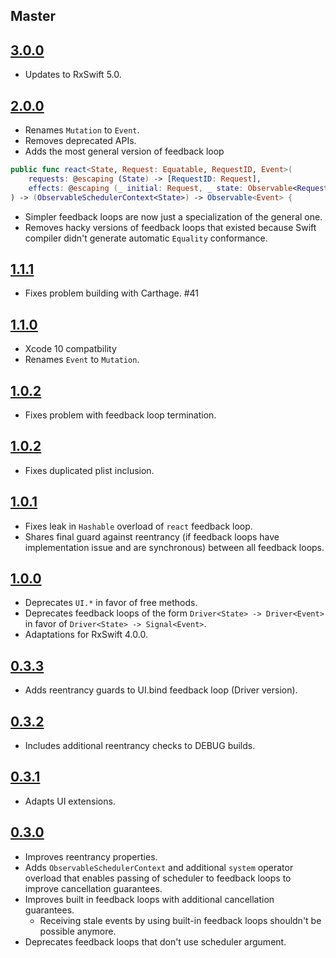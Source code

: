 ## Master

## [3.0.0](https://github.com/kzaher/RxFeedback/releases/tag/3.0.0)

* Updates to RxSwift 5.0.

## [2.0.0](https://github.com/kzaher/RxFeedback/releases/tag/2.0.0)

* Renames `Mutation` to `Event`.
* Removes deprecated APIs.
* Adds the most general version of feedback loop 
```swift
public func react<State, Request: Equatable, RequestID, Event>(
    requests: @escaping (State) -> [RequestID: Request],
    effects: @escaping (_ initial: Request, _ state: Observable<Request>) -> Observable<Event>
) -> (ObservableSchedulerContext<State>) -> Observable<Event> {
```
* Simpler feedback loops are now just a specialization of the general one.
* Removes hacky versions of feedback loops that existed because Swift compiler didn't generate automatic `Equality` conformance.

## [1.1.1](https://github.com/kzaher/RxFeedback/releases/tag/1.1.1)

* Fixes problem building with Carthage. #41

## [1.1.0](https://github.com/kzaher/RxFeedback/releases/tag/1.1.0)

* Xcode 10 compatbility
* Renames `Event` to `Mutation`.

## [1.0.2](https://github.com/kzaher/RxFeedback/releases/tag/1.0.3)

* Fixes problem with feedback loop termination.

## [1.0.2](https://github.com/kzaher/RxFeedback/releases/tag/1.0.2)

* Fixes duplicated plist inclusion.

## [1.0.1](https://github.com/kzaher/RxFeedback/releases/tag/1.0.1)

* Fixes leak in `Hashable` overload of `react` feedback loop.
* Shares final guard against reentrancy (if feedback loops have implementation issue and are synchronous) between all feedback loops.

## [1.0.0](https://github.com/kzaher/RxFeedback/releases/tag/1.0.0)

* Deprecates `UI.*` in favor of free methods.
* Deprecates feedback loops of the form `Driver<State> -> Driver<Event>` in favor of `Driver<State> -> Signal<Event>`.
* Adaptations for RxSwift 4.0.0.

## [0.3.3](https://github.com/kzaher/RxFeedback/releases/tag/0.3.3)

* Adds reentrancy guards to UI.bind feedback loop (Driver version).

## [0.3.2](https://github.com/kzaher/RxFeedback/releases/tag/0.3.2)

* Includes additional reentrancy checks to DEBUG builds.

## [0.3.1](https://github.com/kzaher/RxFeedback/releases/tag/0.3.1)

* Adapts UI extensions.

## [0.3.0](https://github.com/kzaher/RxFeedback/releases/tag/0.3.0)

* Improves reentrancy properties.
* Adds `ObservableSchedulerContext` and additional `system` operator overload that enables passing of scheduler to feedback loops to improve cancellation guarantees.
* Improves built in feedback loops with additional cancellation guarantees.
    * Receiving stale events by using built-in feedback loops shouldn't be possible anymore.
* Deprecates feedback loops that don't use scheduler argument.

